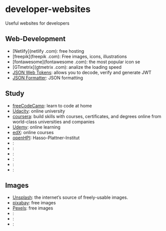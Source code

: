 # developer-websites
Useful websites for developers

## Web-Development

- [Netlify](netlify .com): free hosting
- [freepik](freepik .com): Free images, icons, illustrations
- [fontawesome](fontawesome .com): the most popular icon se
- [GTmetrix](gtmetrix .com): analize the loading speed
- [JSON Web Tokens](https://jwt.io/): allows you to decode, verify and generate JWT
- [JSON Formatter](https://jsonformatter.org/): JSON formatting

## Study

- [freeCodeCamp](https://www.freecodecamp.org/): learn to code at home
- [Udacity](https://www.udacity.com/): online university
- [coursera](https://www.coursera.org/): build skills with courses, certificates, and degrees online from world-class universities and companies
- [Udemy](https://www.udemy.com/): online learning
- [edX](https://www.edx.org/): online courses
- [openHPI](https://open.hpi.de/): Hasso-Plattner-Institut
- []():
- []():
- []():
- []():
- []():
- []():


## Images

- [Unsplash](https://unsplash.com/): the internet’s source of freely-usable images.
- [pixabay](https://pixabay.com/): free images 
- [Pexels](https://www.pexels.com/): free images
- []():
- []():
- []():


